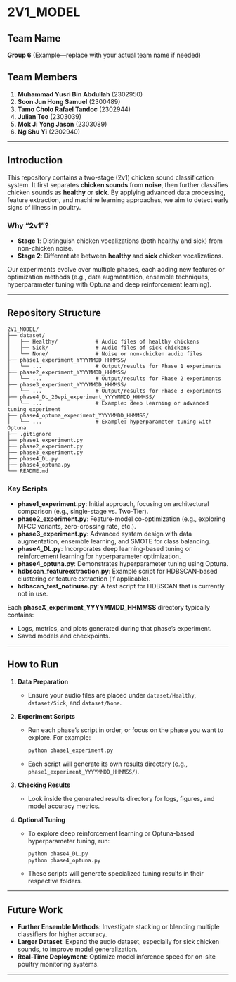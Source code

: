 # 2V1_MODEL

## Team Name
**Group 6** (Example—replace with your actual team name if needed)

## Team Members
1. **Muhammad Yusri Bin Abdullah** (2302950)  
2. **Soon Jun Hong Samuel** (2300489)  
3. **Tamo Cholo Rafael Tandoc** (2302944)  
4. **Julian Teo** (2303039)  
5. **Mok Ji Yong Jason** (2303089)  
6. **Ng Shu Yi** (2302940)

---

## Introduction
This repository contains a two-stage (2v1) chicken sound classification system. It first separates **chicken sounds** from **noise**, then further classifies chicken sounds as **healthy** or **sick**. By applying advanced data processing, feature extraction, and machine learning approaches, we aim to detect early signs of illness in poultry.

### Why “2v1”?
- **Stage 1**: Distinguish chicken vocalizations (both healthy and sick) from non-chicken noise.  
- **Stage 2**: Differentiate between **healthy** and **sick** chicken vocalizations.

Our experiments evolve over multiple phases, each adding new features or optimization methods (e.g., data augmentation, ensemble techniques, hyperparameter tuning with Optuna and deep reinforcement learning).

---

## Repository Structure

```
2V1_MODEL/
├── dataset/
│   ├── Healthy/            # Audio files of healthy chickens
│   ├── Sick/               # Audio files of sick chickens
│   └── None/               # Noise or non-chicken audio files
├── phase1_experiment_YYYYMMDD_HHMMSS/
│   └── ...                 # Output/results for Phase 1 experiments
├── phase2_experiment_YYYYMMDD_HHMMSS/
│   └── ...                 # Output/results for Phase 2 experiments
├── phase3_experiment_YYYYMMDD_HHMMSS/
│   └── ...                 # Output/results for Phase 3 experiments
├── phase4_DL_20epi_experiment_YYYYMMDD_HHMMSS/
│   └── ...                 # Example: deep learning or advanced tuning experiment
├── phase4_optuna_experiment_YYYYMMDD_HHMMSS/
│   └── ...                 # Example: hyperparameter tuning with Optuna
├── .gitignore
├── phase1_experiment.py
├── phase2_experiment.py
├── phase3_experiment.py
├── phase4_DL.py
├── phase4_optuna.py
└── README.md
```

### Key Scripts
- **phase1_experiment.py**: Initial approach, focusing on architectural comparison (e.g., single-stage vs. Two-Tier).  
- **phase2_experiment.py**: Feature-model co-optimization (e.g., exploring MFCC variants, zero-crossing rate, etc.).  
- **phase3_experiment.py**: Advanced system design with data augmentation, ensemble learning, and SMOTE for class balancing.  
- **phase4_DL.py**: Incorporates deep learning-based tuning or reinforcement learning for hyperparameter optimization.  
- **phase4_optuna.py**: Demonstrates hyperparameter tuning using Optuna.  
- **hdbscan_featureextraction.py**: Example script for HDBSCAN-based clustering or feature extraction (if applicable).  
- **hdbscan_test_notinuse.py**: A test script for HDBSCAN that is currently not in use.

Each **phaseX_experiment_YYYYMMDD_HHMMSS** directory typically contains:
- Logs, metrics, and plots generated during that phase’s experiment.  
- Saved models and checkpoints.

---

## How to Run

1. **Data Preparation**  
   - Ensure your audio files are placed under `dataset/Healthy`, `dataset/Sick`, and `dataset/None`.

2. **Experiment Scripts**  
   - Run each phase’s script in order, or focus on the phase you want to explore. For example:
     ```bash
     python phase1_experiment.py
     ```
   - Each script will generate its own results directory (e.g., `phase1_experiment_YYYYMMDD_HHMMSS/`).

3. **Checking Results**  
   - Look inside the generated results directory for logs, figures, and model accuracy metrics.

4. **Optional Tuning**  
   - To explore deep reinforcement learning or Optuna-based hyperparameter tuning, run:
     ```bash
     python phase4_DL.py
     python phase4_optuna.py
     ```
   - These scripts will generate specialized tuning results in their respective folders.

---

## Future Work
- **Further Ensemble Methods**: Investigate stacking or blending multiple classifiers for higher accuracy.  
- **Larger Dataset**: Expand the audio dataset, especially for sick chicken sounds, to improve model generalization.  
- **Real-Time Deployment**: Optimize model inference speed for on-site poultry monitoring systems.

---